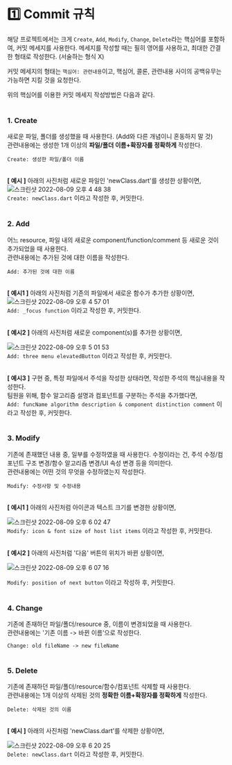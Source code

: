 # 1️⃣ Commit 규칙
해당 프로젝트에서는 크게 `Create`, `Add`, `Modify`, `Change`, `Delete`라는 핵심어를 포함하여, 커밋 메세지를 사용한다. 메세지를 작성할 때는 필히 영어를 사용하고, 
최대한 간결한 형태로 작성한다. (서술하는 형식 X)

커밋 메세지의 형태는 `핵심어: 관련내용`이고, 핵심어, 콜론, 관련내용 사이의 공백유무는 가능하면 지킬 것을 요청한다.<br/>

위의 핵심어를 이용한 커밋 메세지 작성방법은 다음과 같다.<br/><br/>

### 1. Create
새로운 파일, 폴더를 생성했을 때 사용한다. (Add와 다른 개념이니 혼동하지 말 것)<br/>
관련내용에는 생성한 1개 이상의 __파일/폴더 이름+확장자를 정확하게__ 작성한다.

`Create: 생성한 파일/폴더 이름`
<br/><br/>

**[ 예시 ]**
아래의 사진처럼 새로운 파일인 'newClass.dart'를 생성한 상황이면,
![스크린샷 2022-08-09 오후 4 48 38](https://user-images.githubusercontent.com/62629742/183594453-82def7cd-9277-4d76-9213-3ee7be567dda.png)<br/>
`Create: newClass.dart` 이라고 작성한 후, 커밋한다.
<br/> <br/>

### 2. Add
어느 resource, 파일 내의 새로운 component/function/comment 등 새로운 것이 추가되었을 때 사용한다.<br/>
관련내용에는 추가된 것에 대한 이름을 작성한다.

`Add: 추가된 것에 대한 이름`
<br/><br/>

**[ 예시1 ]**
아래의 사진처럼 기존의 파일에서 새로운 함수가 추가한 상황이면,
![스크린샷 2022-08-09 오후 4 57 01](https://user-images.githubusercontent.com/62629742/183596252-a71bd22b-1eeb-446f-b982-38ebc139086d.png)<br/>
`Add: _focus function` 이라고 작성한 후, 커밋한다.<br/><br/>

**[ 예시2 ]**
아래의 사진처럼 새로운 component(s)를 추가한 상황이면,

![스크린샷 2022-08-09 오후 5 01 53](https://user-images.githubusercontent.com/62629742/183597100-849c1832-5468-42d9-babb-db66f336e0f7.png)<br/>
`Add: three menu elevatedButton` 이라고 작성한 후, 커밋한다.<br/><br/>

**[ 예시3 ]**
구현 중, 특정 파일에서 주석을 작성한 상태라면, 작성한 주석의 핵심내용을 작성한다.<br/>
팀원을 위해, 함수 알고리즘 설명과 컴포넌트를 구분하는 주석을 추가했다면,<br/>
`Add: funcName algorithm description & component distinction comment` 이라고 작성한 후, 커밋한다.
<br/><br/>

### 3. Modify
기존에 존재했던 내용 중, 일부를 수정하였을 때 사용한다. 수정이라는 건, 주석 수정/컴포넌트 구조 변경/함수 알고리즘 변경/UI 속성 변경 등을 의미한다.<br/>
관련내용에는 어떤 것의 무엇을 수정하였는지 작성한다.

`Modify: 수정사항 및 수정내용`
<br/><br/>

**[ 예시1 ]**
아래의 사진처럼 아이콘과 텍스트 크기를 변경한 상황이면,

![스크린샷 2022-08-09 오후 6 02 47](https://user-images.githubusercontent.com/62629742/183609607-68831779-48ad-4f27-ae39-a1192f366bcf.png)<br/>
`Modify: icon & font size of host list items` 이라고 작성한 후, 커밋한다.
<br/><br/>

**[ 예시2 ]**
아래의 사진처럼 '다음' 버튼의 위치가 바뀐 상황이면,

![스크린샷 2022-08-09 오후 6 07 16](https://user-images.githubusercontent.com/62629742/183614154-a58c9025-e23b-4d4e-aa0b-2a884ad07ceb.png)<br/>

`Modify: position of next button` 이라고 작성하 후, 커밋한다.
<br/><br/>

### 4. Change
기존에 존재하던 파일/폴더/resource 중, 이름이 변경되었을 때 사용한다.<br/>
관련내용에는 '기존 이름 -> 바뀐 이름'으로 작성한다.

`Change: old fileName -> new fileName`
<br/><br/>

### 5. Delete
기존에 존재하던 파일/폴더/resource/함수/컴포넌트 삭제할 때 사용한다.<br/>
관련내용에는 1개 이상의 삭제된 것의 __정확한 이름+확장자를 정확하게__ 작성한다.

`Delete: 삭제된 것의 이름`
<br/><br/>

**[ 예시 ]**
아래의 사진처럼 'newClass.dart'를 삭제한 상황이면,

![스크린샷 2022-08-09 오후 6 20 25](https://user-images.githubusercontent.com/62629742/183613408-d75b1b98-f452-459d-96ce-c88dbfa3760e.png)<br/>
`Delete: newClass.dart` 이라고 작성한 후, 커밋한다.

